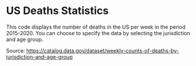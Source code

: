 # US Deaths Statistics 

This code displays the number of deaths in the US per week in the period 2015-2020. You can choose to specify the data by selecting the jurisdiction and age group. 

Source: https://catalog.data.gov/dataset/weekly-counts-of-deaths-by-jurisdiction-and-age-group
